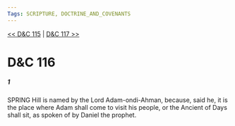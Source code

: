 ```yaml
---
Tags: SCRIPTURE, DOCTRINE_AND_COVENANTS
---
```


[<< D&C 115](DOCTRINE_AND_COVENANTS/D&C_115.md) | [D&C 117 >>](DOCTRINE_AND_COVENANTS/D&C_117.md)

# D&C 116

##### 1
 SPRING Hill is named by the Lord Adam-ondi-Ahman, because, said he, it is the place where Adam shall come to visit his people, or the Ancient of Days shall sit, as spoken of by Daniel the prophet.
